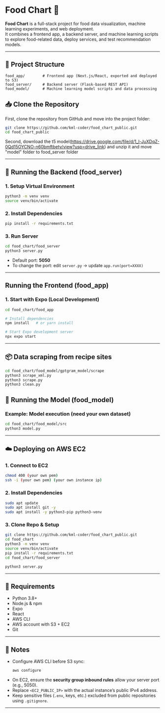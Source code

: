 # Food Chart 🍴

**Food Chart** is a full-stack project for food data visualization, machine learning experiments, and web deployment.  
It combines a frontend app, a backend server, and machine learning scripts to explore food-related data, deploy services, and test recommendation models.

---


## 📂 Project Structure

```
food_app/        # Frontend app (Next.js/React, exported and deployed to S3)
food_server/     # Backend server (Flask-based REST API)
food_model/      # Machine learning model scripts and data processing
```

## 📥 Clone the Repository

First, clone the repository from GitHub and move into the project folder:

```bash
git clone https://github.com/kml-coder/food_chart_public.git
cd food_chart_public
```

Second, download the t5 model(https://drive.google.com/file/d/1_l-JuXDqZ-0Qd15OYCNO-n60bmftbety/view?usp=drive_link)
and unzip it and move "model" folder to food_server folder

---

## 🚀 Running the Backend (food_server)

### 1. Setup Virtual Environment
```bash
python3 -m venv venv
source venv/bin/activate
```

### 2. Install Dependencies
```bash
pip install -r requirements.txt
```

### 3. Run Server
```bash
cd food_chart/food_server
python3 server.py
```

- Default port: **5050**
- To change the port: edit `server.py` → update `app.run(port=XXXX)`

---

## Running the Frontend (food_app)

### 1. Start with Expo (Local Development)
```bash
cd food_chart/food_app

# Install dependencies
npm install   # or yarn install

# Start Expo development server
npx expo start
```

---

## 📦 Data scraping from recipe sites
```bash
cd food_chart/food_model/gptgram_model/scrape
python3 scrape_xml.py
python3 scrape.py
python3 clean.py

```

## 🤖 Running the Model (food_model)

### Example: Model execution (need your own dataset)
```bash
cd food_chart/food_model/src
python3 model.py
```

---

## ☁️ Deploying on AWS EC2

### 1. Connect to EC2
```bash
chmod 400 (your own pem)
ssh -i (your own pem) (your own instance ip)
```

### 2. Install Dependencies
```bash
sudo apt update
sudo apt install git -y
sudo apt install -y python3-pip python3-venv
```

### 3. Clone Repo & Setup
```bash
git clone https://github.com/kml-coder/food_chart_public.git
cd food_chart
python3 -m venv venv
source venv/bin/activate
pip install -r requirements.txt
cd food_chart/food_server

python3 server.py
```

---

## 🔧 Requirements
- Python 3.8+
- Node.js & npm
- Expo
- React
- AWS CLI
- AWS account with S3 + EC2
- Git

---

## 📝 Notes
- Configure AWS CLI before S3 sync:
  ```bash
  aws configure
  ```
- On EC2, ensure the **security group inbound rules** allow your server port (e.g., 5050).  
- Replace `<EC2_PUBLIC_IP>` with the actual instance’s public IPv4 address.  
- Keep sensitive files (`.env`, keys, etc.) excluded from public repositories using `.gitignore`.

---
